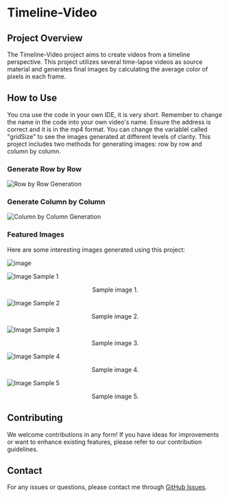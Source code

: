 # Timeline-Video

## Project Overview
The Timeline-Video project aims to create videos from a timeline perspective. This project utilizes several time-lapse videos as source material and generates final images by calculating the average color of pixels in each frame.

## How to Use
You cna use the code in your own IDE, it is very short. Remember to change the name in the code into your own video's name. Ensure the address is correct and it is in the mp4 format. You can change the variablel called "gridSize" to see the images generated at different levels of clarity. This project includes two methods for generating images: row by row and column by column.

### Generate Row by Row
![Row by Row Generation](https://github.com/Fu-fangteng/Timeline-Video/assets/147288438/d4391fb5-19e6-4a6b-9e1a-f88e7a6375aa)

### Generate Column by Column
![Column by Column Generation](https://github.com/Fu-fangteng/Timeline-Video/assets/147288438/d2e1be56-7c1d-4823-b49c-d4a91dc4e659)

### Featured Images
Here are some interesting images generated using this project:

![image](https://github.com/Fu-fangteng/Timeline-Video/assets/147288438/35fccf06-c386-4258-af8a-705491cfa82f)

![Image Sample 1](https://github.com/Fu-fangteng/Timeline-Video/assets/147288438/6971ff2e-f647-460a-944e-d4f485dc33e7)
<p align="center">Sample image 1.</p>



![Image Sample 2](https://github.com/Fu-fangteng/Timeline-Video/assets/147288438/43957111-e396-4b49-ac9d-891e4471d316)
<p align="center">Sample image 2.</p>



![Image Sample 3](https://github.com/Fu-fangteng/Timeline-Video/assets/147288438/82e5e7dc-ca82-49c3-8eb8-eaac77fad5a4)
<p align="center">Sample image 3.</p>



![Image Sample 4](https://github.com/Fu-fangteng/Timeline-Video/assets/147288438/22cc9202-36bd-4224-85c3-b54aaf0c8080)
<p align="center">Sample image 4.</p>



![Image Sample 5](https://github.com/Fu-fangteng/Timeline-Video/assets/147288438/2bcb5d24-4f54-4164-8e21-7edc18712ac0)
<p align="center">Sample image 5.</p>



## Contributing
We welcome contributions in any form! If you have ideas for improvements or want to enhance existing features, please refer to our contribution guidelines.

## Contact
For any issues or questions, please contact me through [GitHub Issues](https://github.com/Fu-fangteng/Timeline-Video/issues).







